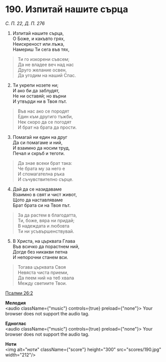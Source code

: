 # 190. Изпитай нашите сърца

_С. П. 22, Д. П. 276_

1. Изпитай нашите сърца,  
О Боже, и какъвто грях,  
Неискреност или лъжа,  
Намериш Ти сега във тях,  

> Ти го изкорени съвсем;  
> Да не владее веч над нас  
> Друго желание освен,  
> Да угодим на наший Спас.  

2. Ти укрепи нозете ни;  
И ако би да заблудят,  
Не ни оставяй; но върни  
И утвърди ни в Твоя път.  

> Във нас ако се породят  
> Един към другиго тъжби,  
> Нек скоро да се погодят  
> И брат на брата да прости.  

3. Помагай ни един на друг  
Да си помагаме и ний,  
И взаимно да носим труд,  
Печал и скръб и теготи.  

> Да знае всеки брат така:  
> Че брата му за него е  
> И спомагателна ръка  
> И съчувствително сърце.  

4. Дай да се назидаваме  
Взаимно в свят и чист живот,  
Щото да наставляваме  
Брат брата си на Твоя път.  

> За да растем в благодатта,  
> Ти, боже, вяра ни придай;  
> В надеждата и любовта  
> Ти ни усъвършенствувай.  

5. В Христа, на църквата Глава  
Във всичко да порастнем ний,  
Догде без никакви петна  
И непорочни станем вси.  

> Тогава църквата Своя  
> Невяста чиста приеми,  
> Да пеем ний на теб хвала  
> Между светиите Твои.

[Псалми 26:2](http://biblia.bg/index.php?k=19&g=26&s=2)

**Мелодия**  
<audio className={"music"} controls={true} preload={"none"}>
    <source src="mp3/190.mp3" type="audio/mpeg"/>
    Your browser does not support the audio tag.
</audio>

**Едноглас**  
<audio className={"music"} controls={true} preload={"none"}>
    <source src="transp/190.mp3" type="audio/mpeg"/>
    Your browser does not support the audio tag.
</audio>

**Ноти**  
<img alt="ноти" className={"score"} height="300" src="scores/190.jpg" width="212"/>
